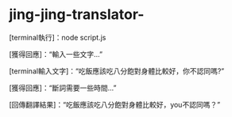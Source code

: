 # jing-jing-translator-

[terminal執行]：node script.js

[獲得回應]：“輸入一些文字...”

[terminal輸入文字]：“吃飯應該吃八分飽對身體比較好，你不認同嗎?”

[獲得回應]：“斷詞需要一些時間...”

[回傳翻譯結果]：“吃飯應該吃八分飽對身體比較好，you不認同嗎？”

